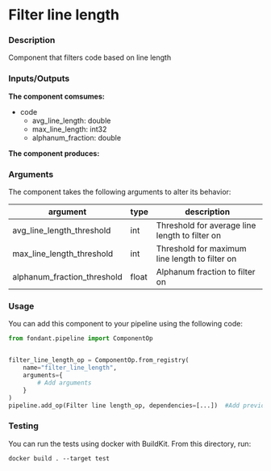 # Filter line length

### Description
Component that filters code based on line length

### Inputs/Outputs

**The component comsumes:**
- code
  - avg_line_length: double
  - max_line_length: int32
  - alphanum_fraction: double

**The component produces:**

### Arguments

The component takes the following arguments to alter its behavior:

| argument | type | description |
| -------- | ---- | ----------- |
| avg_line_length_threshold | int | Threshold for average line length to filter on |
| max_line_length_threshold | int | Threshold for maximum line length to filter on |
| alphanum_fraction_threshold | float | Alphanum fraction to filter on |

### Usage

You can add this component to your pipeline using the following code:

```python
from fondant.pipeline import ComponentOp


filter_line_length_op = ComponentOp.from_registry(
    name="filter_line_length",
    arguments={
        # Add arguments
    }
)
pipeline.add_op(Filter line length_op, dependencies=[...])  #Add previous component as dependency
```

### Testing

You can run the tests using docker with BuildKit. From this directory, run:
```
docker build . --target test
```